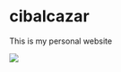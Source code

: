 # cibalcazar
This is my personal website

![](https://media1.tenor.com/m/myZ1vO3aeqAAAAAd/apothecary-diaries-maomao.gif)

